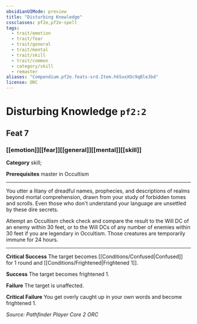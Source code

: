 ```yaml
---
obsidianUIMode: preview
title: "Disturbing Knowledge"
cssclasses: pf2e,pf2e-spell
tags:
  - trait/emotion
  - trait/fear
  - trait/general
  - trait/mental
  - trait/skill
  - trait/common
  - category/skill
  - remaster
aliases: "Compendium.pf2e.feats-srd.Item.hkSuxXOc9qBleJbd"
license: ORC
---
```

# Disturbing Knowledge `pf2:2`
## Feat 7
### [[emotion]][[fear]][[general]][[mental]][[skill]]

**Category** skill; 



**Prerequisites** master in Occultism
* * *
You utter a litany of dreadful names, prophecies, and descriptions of realms beyond mortal comprehension, drawn from your study of forbidden tomes and scrolls. Even those who don't understand your language are unsettled by these dire secrets.

Attempt an Occultism check check and compare the result to the Will DC of an enemy within 30 feet, or to the Will DCs of any number of enemies within 30 feet if you are legendary in Occultism. Those creatures are temporarily immune for 24 hours.

* * *

**Critical Success** The target becomes [[Conditions/Confused|Confused]] for 1 round and [[Conditions/Frightened|Frightened 1]].

**Success** The target becomes frightened 1.

**Failure** The target is unaffected.

**Critical Failure** You get overly caught up in your own words and become frightened 1.

*Source: Pathfinder Player Core 2*
*ORC*